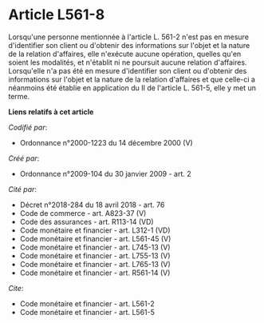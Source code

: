 # Article L561-8

Lorsqu'une personne mentionnée à l'article L. 561-2 n'est pas en mesure d'identifier son client ou d'obtenir des informations
sur l'objet et la nature de la relation d'affaires, elle n'exécute aucune opération, quelles qu'en soient les modalités, et
n'établit ni ne poursuit aucune relation d'affaires. Lorsqu'elle n'a pas été en mesure d'identifier son client ou d'obtenir
des informations sur l'objet et la nature de la relation d'affaires et que celle-ci a néanmoins été établie en application du
II de l'article L. 561-5, elle y met un terme.

**Liens relatifs à cet article**

_Codifié par_:

  - Ordonnance n°2000-1223 du 14 décembre 2000 (V)

_Créé par_:

  - Ordonnance n°2009-104 du 30 janvier 2009 - art. 2

_Cité par_:

  - Décret n°2018-284 du 18 avril 2018 - art. 76
  - Code de commerce - art. A823-37 (V)
  - Code des assurances - art. R113-14 (VD)
  - Code monétaire et financier - art. L312-1 (VD)
  - Code monétaire et financier - art. L561-45 (V)
  - Code monétaire et financier - art. L745-13 (V)
  - Code monétaire et financier - art. L755-13 (V)
  - Code monétaire et financier - art. L765-13 (V)
  - Code monétaire et financier - art. R561-14 (V)

_Cite_:

  - Code monétaire et financier - art. L561-2
  - Code monétaire et financier - art. L561-5
